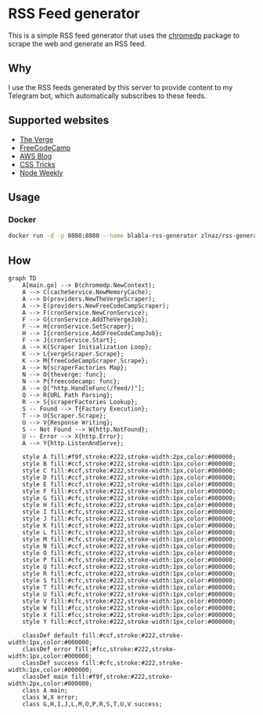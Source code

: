 # RSS Feed generator

This is a simple RSS feed generator that uses the [chromedp](https://github.com/chromedp/chromedp) package to scrape the web and generate an RSS feed.

## Why

I use the RSS feeds generated by this server to provide content to my Telegram bot, which automatically subscribes to these feeds.

## Supported websites

- [The Verge](https://www.theverge.com/)
- [FreeCodeCamp](https://www.freecodecamp.org/)
- [AWS Blog](https://aws.amazon.com/blogs)
- [CSS Tricks](https://css-tricks.com/)
- [Node Weekly](https://nodeweekly.com/issues)

## Usage

### Docker

```bash
docker run -d -p 8080:8080 --name blabla-rss-generator zlnaz/rss-generator:latest
```

## How

```mermaid
graph TD
    A[main.go] --> B(chromedp.NewContext);
    A --> C(cacheService.NewMemoryCache);
    A --> D(providers.NewTheVergeScraper);
    A --> E(providers.NewFreeCodeCampScraper);
    A --> F(cronService.NewCronService);
    F --> G{cronService.AddTheVergeJob};
    F --> H{cronService.SetScraper};
    H --> I{cronService.AddFreeCodeCampJob};
    F --> J{cronService.Start};
    A --> K{Scraper Initialization Loop};
    K --> L{vergeScraper.Scrape};
    K --> M{freeCodeCampScraper.Scrape};
    A --> N{scraperFactories Map};
    N --> O{theverge: func};
    N --> P{freecodecamp: func};
    A --> Q["http.HandleFunc(/feed/)"];
    Q --> R{URL Path Parsing};
    R --> S{scraperFactories Lookup};
    S -- Found --> T{Factory Execution};
    T --> U{Scraper.Scrape};
    U --> V{Response Writing};
    S -- Not Found --> W{http.NotFound};
    U -- Error --> X{http.Error};
    A --> Y{http.ListenAndServe};

    style A fill:#f9f,stroke:#222,stroke-width:2px,color:#000000;
    style B fill:#ccf,stroke:#222,stroke-width:1px,color:#000000;
    style C fill:#ccf,stroke:#222,stroke-width:1px,color:#000000;
    style D fill:#ccf,stroke:#222,stroke-width:1px,color:#000000;
    style E fill:#ccf,stroke:#222,stroke-width:1px,color:#000000;
    style F fill:#ccf,stroke:#222,stroke-width:1px,color:#000000;
    style G fill:#cfc,stroke:#222,stroke-width:1px,color:#000000;
    style H fill:#cfc,stroke:#222,stroke-width:1px,color:#000000;
    style I fill:#cfc,stroke:#222,stroke-width:1px,color:#000000;
    style J fill:#cfc,stroke:#222,stroke-width:1px,color:#000000;
    style K fill:#ccf,stroke:#222,stroke-width:1px,color:#000000;
    style L fill:#cfc,stroke:#222,stroke-width:1px,color:#000000;
    style M fill:#cfc,stroke:#222,stroke-width:1px,color:#000000;
    style N fill:#ccf,stroke:#222,stroke-width:1px,color:#000000;
    style O fill:#cfc,stroke:#222,stroke-width:1px,color:#000000;
    style P fill:#cfc,stroke:#222,stroke-width:1px,color:#000000;
    style Q fill:#ccf,stroke:#222,stroke-width:1px,color:#000000;
    style R fill:#cfc,stroke:#222,stroke-width:1px,color:#000000;
    style S fill:#cfc,stroke:#222,stroke-width:1px,color:#000000;
    style T fill:#cfc,stroke:#222,stroke-width:1px,color:#000000;
    style U fill:#cfc,stroke:#222,stroke-width:1px,color:#000000;
    style V fill:#cfc,stroke:#222,stroke-width:1px,color:#000000;
    style W fill:#fcc,stroke:#222,stroke-width:1px,color:#000000;
    style X fill:#fcc,stroke:#222,stroke-width:1px,color:#000000;
    style Y fill:#ccf,stroke:#222,stroke-width:1px,color:#000000;

    classDef default fill:#ccf,stroke:#222,stroke-width:1px,color:#000000;
    classDef error fill:#fcc,stroke:#222,stroke-width:1px,color:#000000;
    classDef success fill:#cfc,stroke:#222,stroke-width:1px,color:#000000;
    classDef main fill:#f9f,stroke:#222,stroke-width:2px,color:#000000;
    class A main;
    class W,X error;
    class G,H,I,J,L,M,O,P,R,S,T,U,V success;
```